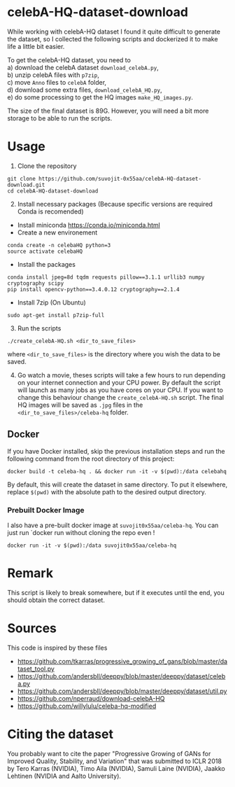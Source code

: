 # celebA-HQ-dataset-download
While working with celebA-HQ dataset I found it quite difficult to generate the dataset, so I collected the following scripts and dockerized it to make life a little bit easier.  

To get the celebA-HQ dataset, you need to  
 a) download the celebA dataset `download_celebA.py`,  
 b) unzip celebA files with `p7zip`,  
 c) move `Anno` files to `celebA` folder,  
 d) download some extra files, `download_celebA_HQ.py`,  
 e) do some processing to get the HQ images `make_HQ_images.py`.

The size of the final dataset is 89G. However, you will need a bit more storage to be able to run the scripts.

# Usage
1) Clone the repository
```
git clone https://github.com/suvojit-0x55aa/celebA-HQ-dataset-download.git
cd celebA-HQ-dataset-download
```

2) Install necessary packages (Because specific versions are required Conda is recomended)
 * Install miniconda https://conda.io/miniconda.html
 * Create a new environement
 ```
 conda create -n celebaHQ python=3
 source activate celebaHQ
 ```
 * Install the packages
 ```
 conda install jpeg=8d tqdm requests pillow==3.1.1 urllib3 numpy cryptography scipy
 pip install opencv-python==3.4.0.12 cryptography==2.1.4
 ```
 * Install 7zip (On Ubuntu)
 ```
 sudo apt-get install p7zip-full
 ```

3) Run the scripts
```
./create_celebA-HQ.sh <dir_to_save_files>

```
where `<dir_to_save_files>` is the directory where you wish the data to be saved.

4) Go watch a movie, theses scripts will take a few hours to run depending on your internet connection and your CPU power. By default the script will launch as many jobs as you have cores on your CPU. If you want to change this behaviour change the `create_celebA-HQ.sh` script. The final HQ images will be saved as `.jpg` files in the `<dir_to_save_files>/celeba-hq` folder.

## Docker

If you have Docker installed, skip the previous installation steps and run the following command from the root directory of this project:

`docker build -t celeba-hq . && docker run -it -v $(pwd):/data celebahq`

By default, this will create the dataset in same directory. To put it elsewhere, replace `$(pwd)` with the absolute path to the desired output directory.

### Prebuilt Docker Image
I also have a pre-built docker image at `suvojit0x55aa/celeba-hq`. You can just run `docker run without cloning the repo even ! 
```
docker run -it -v $(pwd):/data suvojit0x55aa/celeba-hq
```

# Remark
This script is likely to break somewhere, but if it executes until the end, you should obtain the correct dataset.

# Sources
This code is inspired by these files
* https://github.com/tkarras/progressive_growing_of_gans/blob/master/dataset_tool.py
* https://github.com/andersbll/deeppy/blob/master/deeppy/dataset/celeba.py
* https://github.com/andersbll/deeppy/blob/master/deeppy/dataset/util.py
* https://github.com/nperraud/download-celebA-HQ
* https://github.com/willylulu/celeba-hq-modified

# Citing the dataset
You probably want to cite the paper "Progressive Growing of GANs for Improved Quality, Stability, and Variation" that was submitted to ICLR 2018 by Tero Karras (NVIDIA), Timo Aila (NVIDIA), Samuli Laine (NVIDIA), Jaakko Lehtinen (NVIDIA and Aalto University).
